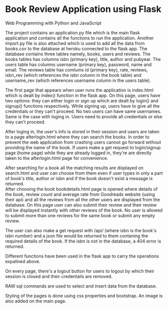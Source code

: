 # Book Review Application using Flask

Web Programming with Python and JavaScript

The project contains an application.py file which is the main flask application and contains all the functions to run 
the application. Another import.py file is also attached which is used to add all the data from books.csv to the database at heroku 
connected to the flask app. The database contains three tables namely, books, users and reviews. The books tables has columns
isbn (primary key), title, author and pubyear. The users table has columns username (primary key), password, name 
and email. The reviews table has comlums id (primary key), rate, reviews, isbn_rev (which references the isbn column in the book
table) and username_rev (which references username column in the users table). 

The first page that appears when user runs the application is index.html which is dealt by index() function in the flask app. 
On this page, users have two options: they can either login or sign up which are dealt by login() and signup() functions respectively. 
While signing up, users have to give all the credentials or they can't proceed. No two users can have same usernames. Same is the case with loging in. Users need to provide all credentials or else they can't proceed. 

After loging in, the user's info is stored in their session and users are taken to a page afterlogin.html where 
they can search the books. In order to prevent the web application from crashing users cannot go forward without 
providing the name of the book. If users make a get request to login/signup page (home page) while they are already 
logged in, they're are directly taken to the afterlogin.html page for convenience. 

After searching for a book all the matching results are displayed on search.html and user can choose from them
even if user types in only a part of book's title, author or isbn and if the book doesn't exist a message is returned.  
After choosing the book bookdetails.html page is opened where details of the book, review count and average rate 
from Goodreads website (using their api) and all the reviews from all the other users are displayed from the database. 
On this page user can also submit their review and their review will be displayed instantly with other reviews of the book.
No user is allowed to submit more than one reviews for the same book or submit any empty review.

The user can also make a get request with /api/<isbn> (where isbn is the book's isbn number) and a json file would be
returned to them contaning the required details of the book. If the isbn is not in the database, a 404 error is returned.

Different functions have been used in the flask app to carry the operations expalined above.

On every page, there's a logout button for users to logout by which their session is closed and their credentails
are removed.

RAW sql commands are used to select and insert data from the database.

Styling of the pages is done using css properties and bootstrap. An image is also added on the main page.
